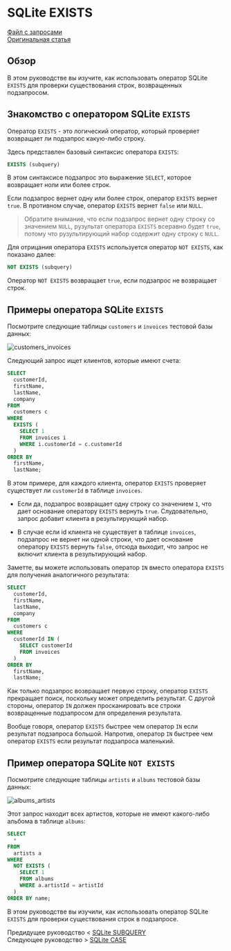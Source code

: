 # SQLite EXISTS ######################

[Файл с запросами][querys]   
[Оригинальная статья][origin]

[querys]: ./querys.sql
[origin]: https://www.sqlitetutorial.net/sqlite-exists/

## Обзор ##############################

В этом руководстве вы изучите, как использовать оператор SQLite `EXISTS` для проверки существования строк, возвращенных подзапросом.

## Знакомство с оператором SQLite `EXISTS`

Оператор `EXISTS` - это логический оператор, который проверяет возвращает ли подзапрос какую-либо строку.

Здесь представлен базовый синтаксис оператора `EXISTS`:

~~~ SQL ~~~~~~~~~~~~~~~~~~~~~~~~~~~~~~~
EXISTS (subquery)
~~~~~~~~~~~~~~~~~~~~~~~~~~~~~~~~~~~~~~~

В этом синтаксисе подзапрос это выражение `SELECT`, которое возвращает ноли или более строк.

Если подзапрос вернет одну или более строк, оператор `EXISTS` вернет `true`. В противном случае, оператор `EXISTS` вернет `false` или `NULL`.

> Обратите внимание, что если подзапрос вернет одну строку со значением `NULL`, рузультат оператора `EXISTS` всеравно будет `true`, потому что рузультирующий набор содержит одну строку с `NULL`.

Для отрицания оператора `EXISTS` используется оператор `NOT EXISTS`, как показано далее:

~~~ SQL ~~~~~~~~~~~~~~~~~~~~~~~~~~~~~~~
NOT EXISTS (subquery)
~~~~~~~~~~~~~~~~~~~~~~~~~~~~~~~~~~~~~~~

Оператор `NOT EXISTS` возвращает `true`, если подзапрос не возвращает строк.

## Примеры оператора SQLite `EXISTS`

Посмотрите следующие таблицы `customers` и `invoices` тестовой базы данных:

![customers_invoices][]

Следующий запрос ищет клиентов, которые имеют счета:

~~~ SQL ~~~~~~~~~~~~~~~~~~~~~~~~~~~~~~~
SELECT
  customerId,
  firstName,
  lastName,
  company
FROM
  customers c
WHERE
  EXISTS (
    SELECT 1
    FROM invoices i
    WHERE i.customerId = c.customerId
  )
ORDER BY
  firstName,
  lastName;
~~~~~~~~~~~~~~~~~~~~~~~~~~~~~~~~~~~~~~~

В этом примере, для каждого клиента, оператор `EXISTS` проверяет существует ли `customerId` в таблице `invoices`.

- Если да, подзапрос возвращает одну строку со значением `1`, что дает основание оператору `EXISTS` вернуть `true`. Слудовательно, запрос добавит клиента в результирующий набор.

- В случае если id клиента не существует в таблице `invoices`, подзапрос не вернет ни одной строки, что дает основание оператору `EXISTS` вернуть `false`, отсюда выходит, что запрос не включит клиента в результирующий набор.

Заметте, вы можете использовать оператор `IN` вместо оператора `EXISTS` для получения аналогичного результата:

~~~ SQL ~~~~~~~~~~~~~~~~~~~~~~~~~~~~~~~
SELECT
  customerId,
  firstName,
  lastName,
  company
FROM
  customers c
WHERE
  customerId IN (
    SELECT customerId
    FROM invoices
  )
ORDER BY 
  firstName,
  lastName;
~~~~~~~~~~~~~~~~~~~~~~~~~~~~~~~~~~~~~~~

Как только подзапрос возвращает первую строку, оператор `EXISTS` прекращает поиск, поскольку может определить результат. С другой стороны, оператор `IN` должен просканировать все строки возвращенные подзапросом для определения результата.

Вообще говоря, оператор `EXISTS` быстрее чем оператор `IN` если результат подзапроса большой. Напротив, оператор `IN` быстрее чем оператор `EXISTS` если результат подзапроса маленький.

## Пример оператора SQLite `NOT EXISTS`

Посмотрите следующие таблицы `artists` и `albums` тестовой базы данных:

![albums_artists][]

Этот запрос находит всех артистов, которые не имеют какого-либо альбома в таблице `albums`:

~~~ SQL ~~~~~~~~~~~~~~~~~~~~~~~~~~~~~~~
SELECT 
  *
FROM
  artists a
WHERE
  NOT EXISTS (
    SELECT 1
    FROM albums
    WHERE a.artistId = artistId
  )
ORDER BY name;
~~~~~~~~~~~~~~~~~~~~~~~~~~~~~~~~~~~~~~~

В этом руководстве вы изучили, как использовать оператор SQLite `EXISTS` для проверки существования строк в подзапросе.

Предидущее руководство < [SQLite SUBQUERY][prev]  
Следующее руководство > [SQLite CASE][next]

[prev]: ../22_Subquery/translate.md
[next]: ../24_Case/translate.md

[customers_invoices]: ./customers_invoices.png
[albums_artists]: Albums-Artists-Tables.png